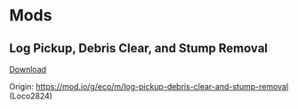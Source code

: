 # Mods

## Log Pickup, Debris Clear, and Stump Removal
[Download](Release/logpickupdebrisclear.zip)

Origin:
https://mod.io/g/eco/m/log-pickup-debris-clear-and-stump-removal (Loco2824)